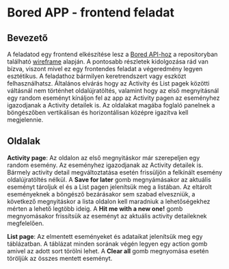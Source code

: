 # Bored APP - frontend feladat

## Bevezető
A feladatod egy frontend elkészítése lesz a [Bored API-hoz](http://www.boredapi.com/documentation) a repositoryban található [wireframe](https://raw.githubusercontent.com/ngabesz-wse/bored-app/master/Sr-frontend-test-1.jpg) alapján.
A pontosabb részletek kidolgozása rád van bízva, viszont mivel ez egy frontendes feladat a végeredmény legyen esztétikus. A feladathoz bármilyen keretrendszert vagy eszközt felhasználhatsz.
Általános elvárás hogy az Activity és List pagek közötti váltásnál nem történhet oldalújratöltés, valamint hogy az első megnyitásnál egy random eseményt kínáljon fel az app az Activity pagen az eseményhez igazodjanak a Activity detailek is.
Az oldalakat magába foglaló panelnek a böngészőben vertikálisan és horizontálisan középre igazítva kell megjelennie. 

## Oldalak
**Activity page**:
Az oldalon az első megnyitáskor már szerepeljen egy random esemény. Az eseményhez igazodjanak az Activity detailek is.
Bármely activity detail megváltoztatása esetén frissüljön a felkínált esemény oldalújratöltés nélkül.
A **Save for later** gomb megnyámásakor az aktuális eseményt tároljuk el és a List pagen jelenítsük meg a listában. 
Az eltárolt eseményeknek a böngésző bezárásakor sem szabad elveszniük, a következő megnyitáskor a lista oldalon kell maradniuk a lehetőségekhez mérten a lehető legtöbb ideig.
A **Hit me with a new one!** gomb megnyomásakor frissítsük az eseményt az aktuális activity detaileknek megfelelően.

**List page**:
Az elmentett eseményeket és adataikat jelenítsük meg egy táblázatban. A táblázat minden sorának végén legyen egy action gomb amivel az adott sort törölni lehet.
A **Clear all** gomb megnyomása esetén töröljük az összes mentett eseményt.

